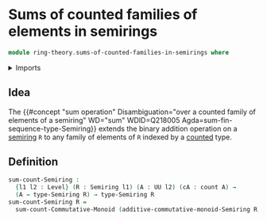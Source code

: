 # Sums of counted families of elements in semirings

```agda
module ring-theory.sums-of-counted-families-in-semirings where
```

<details><summary>Imports</summary>

```agda
open import foundation.universe-levels

open import group-theory.sums-of-counted-families-in-commutative-monoids

open import ring-theory.semirings

open import univalent-combinatorics.counting
```

</details>

## Idea

The
{{#concept "sum operation" Disambiguation="over a counted family of elements of a semiring" WD="sum" WDID=Q218005 Agda=sum-fin-sequence-type-Semiring}}
extends the binary addition operation on a [semiring](ring-theory.semirings.md)
`R` to any family of elements of `R` indexed by a
[counted](univalent-combinatorics.counting.md) type.

## Definition

```agda
sum-count-Semiring :
  {l1 l2 : Level} (R : Semiring l1) (A : UU l2) (cA : count A) →
  (A → type-Semiring R) → type-Semiring R
sum-count-Semiring R =
  sum-count-Commutative-Monoid (additive-commutative-monoid-Semiring R)
```
